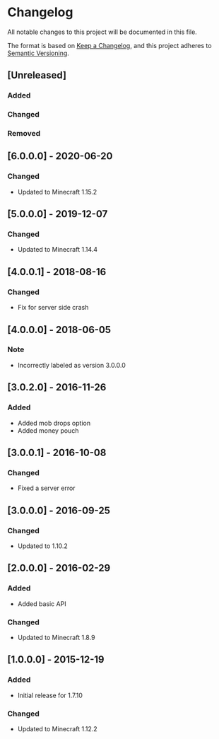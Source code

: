 # Changelog
All notable changes to this project will be documented in this file.

The format is based on [Keep a Changelog](https://keepachangelog.com/en/1.0.0/),
and this project adheres to [Semantic Versioning](https://semver.org/spec/v2.0.0.html).

## [Unreleased]
### Added

### Changed

### Removed

## [6.0.0.0] - 2020-06-20
### Changed
- Updated to Minecraft 1.15.2

## [5.0.0.0] - 2019-12-07
### Changed
- Updated to Minecraft 1.14.4

## [4.0.0.1] - 2018-08-16
### Changed
- Fix for server side crash

## [4.0.0.0] - 2018-06-05
### Note
- Incorrectly labeled as version 3.0.0.0

## [3.0.2.0] - 2016-11-26
### Added
- Added mob drops option
- Added money pouch

## [3.0.0.1] - 2016-10-08
### Changed
- Fixed a server error

## [3.0.0.0] - 2016-09-25
### Changed
- Updated to 1.10.2

## [2.0.0.0] - 2016-02-29
### Added
- Added basic API

### Changed
- Updated to Minecraft 1.8.9

## [1.0.0.0] - 2015-12-19
### Added
- Initial release for 1.7.10

### Changed
- Updated to Minecraft 1.12.2
